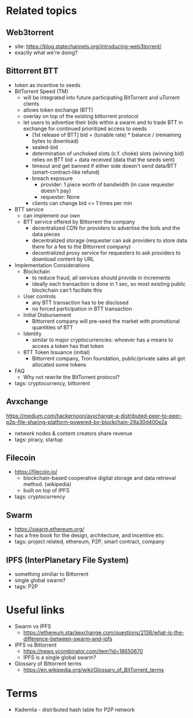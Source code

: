 # Related topics
## Web3torrent
- site: https://blog.statechannels.org/introducing-web3torrent/
- exactly what we're doing?

## Bittorrent BTT
- token as incentive to seeds
- BitTorrent Speed (TM)
  - will be integrated into future participating BitTorrent and uTorrent clients
  - allows token exchange (BTT)
  - overlay on top of the existing bittorrent protocol
  - let users to advertise their bids within a swarm and to trade BTT in exchange for continued prioritized access to seeds
    - [1st release of BTT] bid = (tunable rate) * balance / (remaining bytes to download)
    - sealed-bid
    - determination of unchoked slots (c.f. choke) slots (winning bid) relies on BTT bid + data received (data that the seeds sent)
    - timeout and get banned if either side doesn't send data/BTT (smart-contract-like refund)
    - breach exposure
      - provider: 1 piece worth of bandwidth (in case requester doesn't pay)
      - requester: None
    - clients can change bid <= 1 times per min
- BTT service
  - can implement our own
  - BTT service offered by Bittorrent the company
    - decentralized CDN for providers to advertise the bids and the data pieces
    - decentralized storage (requester can ask providers to store data there for a fee to the Bittorrent company)
    - decentralized proxy service for requesters to ask providers to download content by URL
- Implementation Considerations
  - Blockchain
    - to reduce fraud, all services should provide in increments
    - ideally each transaction is done in 1 sec, so most existing public blockchain can't faciliate this
  - User controls
    - any BTT transaction has to be disclosed
    - no forced participation in BTT transaction
  - Initial Disbursement
    - Bittorrent company will pre-seed the market with promotional quantities of BTT
  - Identity
    - similar to major cryptocurrencies: whoever has a means to access a token has that token
  - BTT Token Issuance (initial)
    - Bittorrent company, Tron foundation, public/private sales all got allocated some tokens
- FAQ
  - Why not rewrite the BitTorrent protocol?
- tags: cryptocurrency, bittorrent

## Avxchange
https://medium.com/hackernoon/avxchange-a-distributed-peer-to-peer-p2p-file-sharing-platform-powered-by-blockchain-29a30d400e2a

- network nodes & content creators share revenue
- tags: piracy, startup

## Filecoin
- https://filecoin.io/
  - blockchain-based cooperative digital storage and data retrieval method. (wikipedia)
  - built on top of IPFS
- tags: cryptocurrency

## Swarm
- https://swarm.ethereum.org/
- has a free book for the design, architecture, and incentive etc.
- tags: project related, ethereum, P2P, smart contract, company

## IPFS (InterPlanetary File System)
- something similiar to Bittorrent
- single global swarm?
- tags: P2P

# Useful links

- Swarm vs IPFS
  - https://ethereum.stackexchange.com/questions/2138/what-is-the-difference-between-swarm-and-ipfs
- IPFS vs Bittorrent
  - https://news.ycombinator.com/item?id=18650670
  - IPFS is a single global swarm?
- Glossary of Bittorrent terms
  - https://en.wikipedia.org/wiki/Glossary_of_BitTorrent_terms


# Terms
- Kademlia - distributed hash table for P2P network
